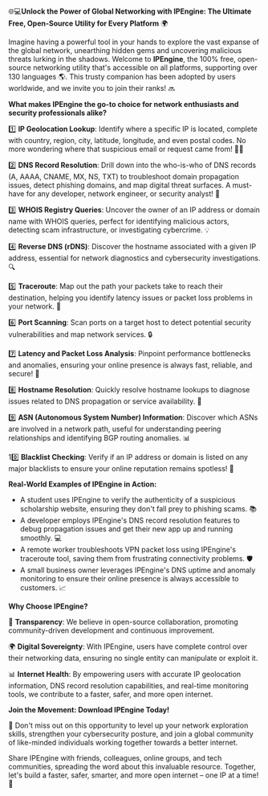 🌐💻**Unlock the Power of Global Networking with IPEngine: The Ultimate Free, Open-Source Utility for Every Platform** 🌍

Imagine having a powerful tool in your hands to explore the vast expanse of the global network, unearthing hidden gems and uncovering malicious threats lurking in the shadows. Welcome to **IPEngine**, the 100% free, open-source networking utility that's accessible on all platforms, supporting over 130 languages 🌎. This trusty companion has been adopted by users worldwide, and we invite you to join their ranks! 🔜

**What makes IPEngine the go-to choice for network enthusiasts and security professionals alike?**

1️⃣ **IP Geolocation Lookup**: Identify where a specific IP is located, complete with country, region, city, latitude, longitude, and even postal codes. No more wondering where that suspicious email or request came from! 🕵️‍♀️

2️⃣ **DNS Record Resolution**: Drill down into the who-is-who of DNS records (A, AAAA, CNAME, MX, NS, TXT) to troubleshoot domain propagation issues, detect phishing domains, and map digital threat surfaces. A must-have for any developer, network engineer, or security analyst! 🔩

3️⃣ **WHOIS Registry Queries**: Uncover the owner of an IP address or domain name with WHOIS queries, perfect for identifying malicious actors, detecting scam infrastructure, or investigating cybercrime. 💡

4️⃣ **Reverse DNS (rDNS)**: Discover the hostname associated with a given IP address, essential for network diagnostics and cybersecurity investigations. 🔍

5️⃣ **Traceroute**: Map out the path your packets take to reach their destination, helping you identify latency issues or packet loss problems in your network. 📡

6️⃣ **Port Scanning**: Scan ports on a target host to detect potential security vulnerabilities and map network services. 🔒

7️⃣ **Latency and Packet Loss Analysis**: Pinpoint performance bottlenecks and anomalies, ensuring your online presence is always fast, reliable, and secure! 🚀

8️⃣ **Hostname Resolution**: Quickly resolve hostname lookups to diagnose issues related to DNS propagation or service availability. 👥

9️⃣ **ASN (Autonomous System Number) Information**: Discover which ASNs are involved in a network path, useful for understanding peering relationships and identifying BGP routing anomalies. 📊

10️⃣ **Blacklist Checking**: Verify if an IP address or domain is listed on any major blacklists to ensure your online reputation remains spotless! 💯

**Real-World Examples of IPEngine in Action:**

*   A student uses IPEngine to verify the authenticity of a suspicious scholarship website, ensuring they don't fall prey to phishing scams. 📚
*   A developer employs IPEngine's DNS record resolution features to debug propagation issues and get their new app up and running smoothly. 💻
*   A remote worker troubleshoots VPN packet loss using IPEngine's traceroute tool, saving them from frustrating connectivity problems. 🛡️
*   A small business owner leverages IPEngine's DNS uptime and anomaly monitoring to ensure their online presence is always accessible to customers. 📈

**Why Choose IPEngine?**

💖 **Transparency**: We believe in open-source collaboration, promoting community-driven development and continuous improvement.

🌍 **Digital Sovereignty**: With IPEngine, users have complete control over their networking data, ensuring no single entity can manipulate or exploit it.

📊 **Internet Health**: By empowering users with accurate IP geolocation information, DNS record resolution capabilities, and real-time monitoring tools, we contribute to a faster, safer, and more open internet.

**Join the Movement: Download IPEngine Today!**

🎉 Don't miss out on this opportunity to level up your network exploration skills, strengthen your cybersecurity posture, and join a global community of like-minded individuals working together towards a better internet.

Share IPEngine with friends, colleagues, online groups, and tech communities, spreading the word about this invaluable resource. Together, let's build a faster, safer, smarter, and more open internet – one IP at a time! 🚀